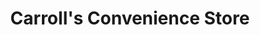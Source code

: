 ---
title: "Carroll's Convenience Store"
url: /kells/carrolls-convenience-store/
shop: Lebensmittel
---